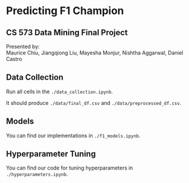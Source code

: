 # Predicting F1 Champion
## CS 573 Data Mining Final Project
Presented by:\
Maurice Chiu, Jiangqiong Liu, Mayesha Monjur, Nishtha Aggarwal, Daniel Castro

## Data Collection
Run all cells in the `./data_collection.ipynb`.

It should produce `./data/final_df.csv` and `./data/preprocessed_df.csv`.

## Models
You can find our implementations in `./f1_models.ipynb`.

## Hyperparameter Tuning
You can find our code for tuning hyperparameters in `./hyperparameters.ipynb`.